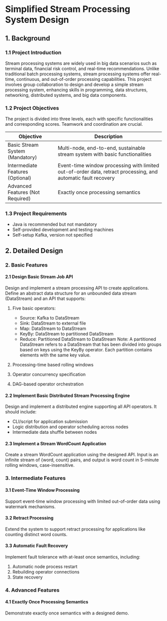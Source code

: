 # Simplified Stream Processing System Design

## 1. Background

### 1.1 Project Introduction
Stream processing systems are widely used in big data scenarios such as terminal data, financial risk control, and real-time recommendations. Unlike traditional batch processing systems, stream processing systems offer real-time, continuous, and out-of-order processing capabilities. This project involves group collaboration to design and develop a simple stream processing system, enhancing skills in programming, data structures, networking, distributed systems, and big data components.

### 1.2 Project Objectives
The project is divided into three levels, each with specific functionalities and corresponding scores. Teamwork and coordination are crucial.

| Objective | Description |
|-----------|-------------|
| Basic Stream System (Mandatory) | Multi-node, end-to-end, sustainable stream system with basic functionalities |
| Intermediate Features (Optional) | Event-time window processing with limited out-of-order data, retract processing, and automatic fault recovery |
| Advanced Features (Not Required) | Exactly once processing semantics |

### 1.3 Project Requirements
- Java is recommended but not mandatory
- Self-provided development and testing machines
- Self-setup Kafka, version not specified

## 2. Detailed Design

### 2. Basic Features

#### 2.1 Design Basic Stream Job API
Design and implement a stream processing API to create applications. Define an abstract data structure for an unbounded data stream (DataStream) and an API that supports:

1. Five basic operators:
   - Source: Kafka to DataStream
   - Sink: DataStream to external file
   - Map: DataStream to DataStream
   - KeyBy: DataStream to partitioned DataStream
   - Reduce: Partitioned DataStream to DataStream
Note: A partitioned DataStream refers to a DataStream that has been divided into groups based on keys using the KeyBy operator. Each partition contains elements with the same key value.

2. Processing-time based rolling windows
3. Operator concurrency specification
4. DAG-based operator orchestration

#### 2.2 Implement Basic Distributed Stream Processing Engine
Design and implement a distributed engine supporting all API operators. It should include:

- CLI/script for application submission
- Logic distribution and operator scheduling across nodes
- Intermediate data shuffle between nodes

#### 2.3 Implement a Stream WordCount Application
Create a stream WordCount application using the designed API. Input is an infinite stream of {word, count} pairs, and output is word count in 5-minute rolling windows, case-insensitive.

### 3. Intermediate Features

#### 3.1 Event-Time Window Processing
Support event-time window processing with limited out-of-order data using watermark mechanisms.

#### 3.2 Retract Processing
Extend the system to support retract processing for applications like counting distinct word counts.

#### 3.3 Automatic Fault Recovery
Implement fault tolerance with at-least once semantics, including:

1. Automatic node process restart
2. Rebuilding operator connections
3. State recovery

### 4. Advanced Features

#### 4.1 Exactly Once Processing Semantics
Demonstrate exactly once semantics with a designed demo.